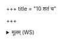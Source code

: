 +++
title = "10 शतं च"

+++
<details><summary>मूलम् (WS)</summary>

शतं च मे सहस्रं चापवक्तार ओषधे ।  
ऋतजात ऋतावरि मधु त्वा मधुला करत् ॥ ११ ॥
</details>